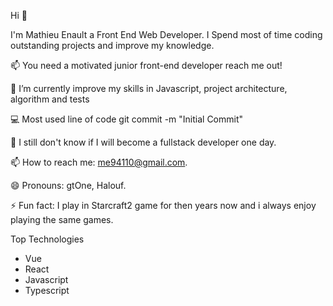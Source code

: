 Hi 👋

I'm Mathieu Enault a Front End Web Developer. I Spend most of time coding outstanding projects and improve my knowledge.

📫 You need a motivated junior front-end developer reach me out!

🔭 I’m currently improve my skills in Javascript, project architecture, algorithm and tests

💻 Most used line of code git commit -m "Initial Commit"

🤔 I still don't know if I will become a fullstack developer one day.

📫 How to reach me: me94110@gmail.com.

😄 Pronouns: gtOne, Halouf.

⚡ Fun fact: I play in Starcraft2 game for then years now and i always enjoy playing the same games.

Top Technologies
- Vue 
- React 
- Javascript 
- Typescript 
